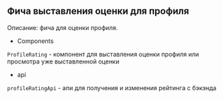 ## Фича выставления оценки для профиля

Описание: фича для оценки профиля.

- Components

`ProfileRating` - компонент для выставления оценки профиля или просмотра уже выставленной оценки

- api

`profileRatingApi` - апи для получения и изменения рейтинга с бэкэнда